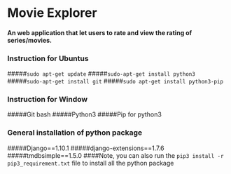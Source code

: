 # Movie Explorer
#### An web application that let users to rate and view the rating of series/movies.
###	Instruction for Ubuntus
#####`sudo apt-get update`
#####`sudo-apt-get install python3`
#####`sudo-apt-get install git`
#####`sudo apt-get install python3-pip`

###	Instruction for Window
#####Git bash
#####Python3
#####Pip for python3

###  General installation of python package
#####Django==1.10.1
#####django-extensions==1.7.6
#####tmdbsimple==1.5.0
####Note, you can also run the `pip3 install -r pip3_requirement.txt` file to install all the python package


